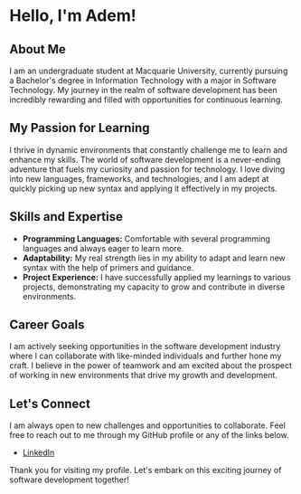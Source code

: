 # Hello, I'm Adem!

## About Me

I am an undergraduate student at Macquarie University, currently pursuing a Bachelor's degree in Information Technology with a major in Software Technology. My journey in the realm of software development has been incredibly rewarding and filled with opportunities for continuous learning.

## My Passion for Learning

I thrive in dynamic environments that constantly challenge me to learn and enhance my skills. The world of software development is a never-ending adventure that fuels my curiosity and passion for technology. I love diving into new languages, frameworks, and technologies, and I am adept at quickly picking up new syntax and applying it effectively in my projects.

## Skills and Expertise

- **Programming Languages:** Comfortable with several programming languages and always eager to learn more.
- **Adaptability:** My real strength lies in my ability to adapt and learn new syntax with the help of primers and guidance.
- **Project Experience:** I have successfully applied my learnings to various projects, demonstrating my capacity to grow and contribute in diverse environments.

## Career Goals

I am actively seeking opportunities in the software development industry where I can collaborate with like-minded individuals and further hone my craft. I believe in the power of teamwork and am excited about the prospect of working in new environments that drive my growth and development.

## Let's Connect

I am always open to new challenges and opportunities to collaborate. Feel free to reach out to me through my GitHub profile or any of the links below.

- [LinkedIn](www.linkedin.com/in/adem-halac-607632135)

Thank you for visiting my profile. Let's embark on this exciting journey of software development together!

